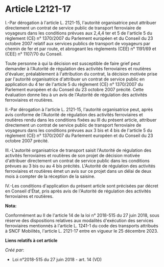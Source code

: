 # Article L2121-17

I.-Par dérogation à l'article L. 2121-15, l'autorité organisatrice peut attribuer directement un contrat de service public de
transport ferroviaire de voyageurs dans les conditions prévues aux 2,4,4 ter et 5 de l'article 5 du règlement (CE) n°
1370/2007 du Parlement européen et du Conseil du 23 octobre 2007 relatif aux services publics de transport de voyageurs par
chemin de fer et par route, et abrogeant les règlements (CEE) n° 1191/69 et (CEE) n° 1107/70 du Conseil.

Toute personne à qui la décision est susceptible de faire grief peut demander à l'Autorité de régulation des activités
ferroviaires et routières d'évaluer, préalablement à l'attribution du contrat, la décision motivée prise par l'autorité
organisatrice d'attribuer un contrat de service public en application du 4 ter de l'article 5 du règlement (CE) n° 1370/2007
du Parlement européen et du Conseil du 23 octobre 2007 précité. Cette évaluation donne lieu à un avis de l'Autorité de
régulation des activités ferroviaires et routières.

II.-Par dérogation à l'article L. 2121-15, l'autorité organisatrice peut, après avis conforme de l'Autorité de régulation des
activités ferroviaires et routières rendu dans les conditions fixées au III du présent article, attribuer directement un
contrat de service public de transport ferroviaire de voyageurs dans les conditions prévues aux 3 bis et 4 bis de l'article 5
du règlement (CE) n° 1370/2007 du Parlement européen et du Conseil du 23 octobre 2007 précité.

III.-L'autorité organisatrice de transport saisit l'Autorité de régulation des activités ferroviaires et routières de son
projet de décision motivée d'attribuer directement un contrat de service public dans les conditions prévues au 3 bis ou au 4
bis précités. L'Autorité de régulation des activités ferroviaires et routières émet un avis sur ce projet dans un délai de
deux mois à compter de la réception de la saisine.

IV.-Les conditions d'application du présent article sont précisées par décret en Conseil d'État, pris après avis de
l'Autorité de régulation des activités ferroviaires et routières.

**Nota:**

Conformément au II de l'article 14 de la loi n° 2018-515 du 27 juin 2018, sous réserve des dispositions relatives aux
modalités d'exécution des services ferroviaires mentionnés à l'article L. 1241-1 du code des transports attribués à SNCF
Mobilités, l'article L. 2121-17 entre en vigueur le 25 décembre 2023.

**Liens relatifs à cet article**

_Créé par_:

  - Loi n°2018-515 du 27 juin 2018 - art. 14 (VD)
